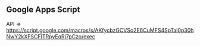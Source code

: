 ## Google Apps Script

API => https://script.google.com/macros/s/AKfycbzGCVSo2E6CuMFS4SpTal0p30hNwY2kXFSCFITRpyEqRj7pCzo/exec
